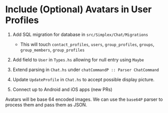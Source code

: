 # Include (Optional) Avatars in User Profiles

1. Add SQL migration for database in `src/Simplex/Chat/Migrations`
    - This will touch `contact_profiles`, `users`, `group_profiles`, `groups`, `group_members`, `group_profiles`

2. Add field to `User` in `Types.hs` allowing for null entry using `Maybe`

3. Extend parsing in `Chat.hs` under `chatCommandP :: Parser ChatCommand`

4. Update `UpdateProfile` in `Chat.hs` to accept possible display picture.

5. Connect up to Android and iOS apps (new PRs)

Avatars will be base 64 encoded images. We can use the `base64P` parser to process them and pass them as JSON.
